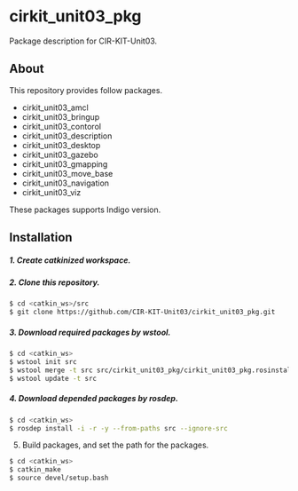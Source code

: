 # cirkit_unit03_pkg
Package description for CIR-KIT-Unit03.

## About
This repository provides follow packages.
- cirkit_unit03_amcl
- cirkit_unit03_bringup
- cirkit_unit03_contorol
- cirkit_unit03_description
- cirkit_unit03_desktop
- cirkit_unit03_gazebo
- cirkit_unit03_gmapping
- cirkit_unit03_move_base
- cirkit_unit03_navigation
- cirkit_unit03_viz

These packages supports Indigo version.

## Installation
##### 1. Create **catkinized**  workspace.
##### 2. Clone this repository.
```bash
$ cd <catkin_ws>/src
$ git clone https://github.com/CIR-KIT-Unit03/cirkit_unit03_pkg.git
```
##### 3. Download required packages by wstool.
```bash
$ cd <catkin_ws>
$ wstool init src
$ wstool merge -t src src/cirkit_unit03_pkg/cirkit_unit03_pkg.rosinstall
$ wstool update -t src
```
##### 4. Download depended packages by rosdep.
```bash
$ cd <catkin_ws>
$ rosdep install -i -r -y --from-paths src --ignore-src
```
5. Build packages, and set the path for the packages.
```bash
$ cd <catkin_ws>
$ catkin_make
$ source devel/setup.bash
```
